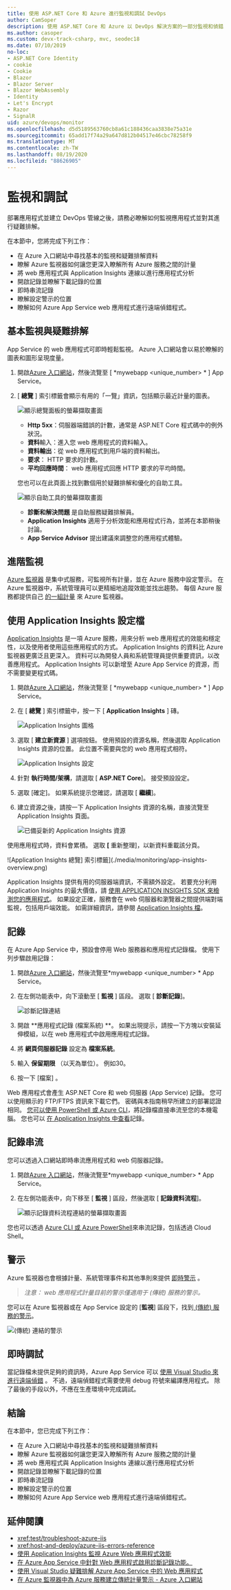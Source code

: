 ```yaml
---
title: 使用 ASP.NET Core 和 Azure 進行監視和調試 DevOps
author: CamSoper
description: 使用 ASP.NET Core 和 Azure 以 DevOps 解決方案的一部分監視和偵錯工具代碼
ms.author: casoper
ms.custom: devx-track-csharp, mvc, seodec18
ms.date: 07/10/2019
no-loc:
- ASP.NET Core Identity
- cookie
- Cookie
- Blazor
- Blazor Server
- Blazor WebAssembly
- Identity
- Let's Encrypt
- Razor
- SignalR
uid: azure/devops/monitor
ms.openlocfilehash: d5d5189563760cb8a61c188436caa3838e75a31e
ms.sourcegitcommit: 65add17f74a29a647d812b04517e46cbc78258f9
ms.translationtype: MT
ms.contentlocale: zh-TW
ms.lasthandoff: 08/19/2020
ms.locfileid: "88626905"
---
```

# <a name="monitor-and-debug"></a>監視和調試

部署應用程式並建立 DevOps 管線之後，請務必瞭解如何監視應用程式並對其進行疑難排解。

在本節中，您將完成下列工作：

* 在 Azure 入口網站中尋找基本的監視和疑難排解資料
* 瞭解 Azure 監視器如何讓您更深入瞭解所有 Azure 服務之間的計量
* 將 web 應用程式與 Application Insights 連線以進行應用程式分析
* 開啟記錄並瞭解下載記錄的位置
* 即時串流記錄
* 瞭解設定警示的位置
* 瞭解如何 Azure App Service web 應用程式進行遠端偵錯程式。

## <a name="basic-monitoring-and-troubleshooting"></a>基本監視與疑難排解

App Service 的 web 應用程式可即時輕鬆監視。 Azure 入口網站會以易於瞭解的圖表和圖形呈現度量。

1. 開啟[Azure 入口網站](https://portal.azure.com)，然後流覽至 [ *mywebapp \<unique_number\> * ] App Service。

1. [ **總覽** ] 索引標籤會顯示有用的「一覽」資訊，包括顯示最近計量的圖表。

    ![顯示總覽面板的螢幕擷取畫面](./media/monitoring/overview.png)

    * **Http 5xx**：伺服器端錯誤的計數，通常是 ASP.NET Core 程式碼中的例外狀況。
    * **資料**輸入：進入您 web 應用程式的資料輸入。
    * **資料輸出**：從 web 應用程式到用戶端的資料輸出。
    * **要求**： HTTP 要求的計數。
    * **平均回應時間**： web 應用程式回應 HTTP 要求的平均時間。

    您也可以在此頁面上找到數個用於疑難排解和優化的自助工具。

    ![顯示自助工具的螢幕擷取畫面](./media/monitoring/wizards.png)

    * **診斷和解決問題** 是自助服務疑難排解員。
    * **Application Insights** 適用于分析效能和應用程式行為，並將在本節稍後討論。
    * **App Service Advisor** 提出建議來調整您的應用程式體驗。

## <a name="advanced-monitoring"></a>進階監視

[Azure 監視器](/azure/monitoring-and-diagnostics/) 是集中式服務，可監視所有計量，並在 Azure 服務中設定警示。 在 Azure 監視器中，系統管理員可以更精細地追蹤效能並找出趨勢。 每個 Azure 服務都提供自己 [的一組計量](/azure/monitoring-and-diagnostics/monitoring-supported-metrics#microsoftwebsites-excluding-functions) 來 Azure 監視器。

## <a name="profile-with-application-insights"></a>使用 Application Insights 設定檔

[Application Insights](/azure/application-insights/app-insights-overview) 是一項 Azure 服務，用來分析 web 應用程式的效能和穩定性，以及使用者使用這些應用程式的方式。 Application Insights 的資料比 Azure 監視器更廣泛且更深入。 資料可以為開發人員和系統管理員提供重要資訊，以改善應用程式。 Application Insights 可以新增至 Azure App Service 的資源，而不需要變更程式碼。

1. 開啟[Azure 入口網站](https://portal.azure.com)，然後流覽至 [ *mywebapp \<unique_number\> * ] App Service。
1. 在 [ **總覽** ] 索引標籤中，按一下 [ **Application Insights** ] 磚。

    ![Application Insights 圖格](./media/monitoring/app-insights.png)

1. 選取 [ **建立新資源** ] 選項按鈕。 使用預設的資源名稱，然後選取 Application Insights 資源的位置。 此位置不需要與您的 web 應用程式相符。

    ![Application Insights 設定](./media/monitoring/new-app-insights.png)

1. 針對 **執行時間/架構**，請選取 [ **ASP.NET Core**]。 接受預設設定。
1. 選取 [確定]。 如果系統提示您確認，請選取 [ **繼續**]。
1. 建立資源之後，請按一下 Application Insights 資源的名稱，直接流覽至 Application Insights 頁面。

    ![已備妥新的 Application Insights 資源](./media/monitoring/new-app-insights-done.png)

使用應用程式時，資料會累積。 選取 **[** 重新整理]，以新資料重載該分頁。

![Application Insights 總覽] 索引標籤](./media/monitoring/app-insights-overview.png)

Application Insights 提供有用的伺服器端資訊，不需額外設定。 若要充分利用 Application Insights 的最大價值，請 [使用 APPLICATION INSIGHTS SDK 來檢測您的應用程式](/azure/application-insights/app-insights-asp-net-core)。 如果設定正確，服務會在 web 伺服器和瀏覽器之間提供端對端監視，包括用戶端效能。 如需詳細資訊，請參閱 [Application Insights 檔](/azure/application-insights/app-insights-overview)。

## <a name="logging"></a>記錄

在 Azure App Service 中，預設會停用 Web 服務器和應用程式記錄檔。 使用下列步驟啟用記錄：

1. 開啟[Azure 入口網站](https://portal.azure.com)，然後流覽至*mywebapp \<unique_number\> * App Service。
1. 在左側功能表中，向下滾動至 [ **監視** ] 區段。 選取 [ **診斷記錄**]。

    ![診斷記錄連結](./media/monitoring/logging.png)

1. 開啟 **應用程式記錄 (檔案系統) **。 如果出現提示，請按一下方塊以安裝延伸模組，以在 web 應用程式中啟用應用程式記錄。
1. 將 **網頁伺服器記錄** 設定為 **檔案系統**。
1. 輸入 **保留期限** （以天為單位）。 例如30。
1. 按一下 [檔案] 。

Web 應用程式會產生 ASP.NET Core 和 web 伺服器 (App Service) 記錄。 您可以使用顯示的 FTP/FTPS 資訊來下載它們。 密碼與本指南稍早所建立的部署認證相同。 [您可以使用 PowerShell 或 Azure CLI](/azure/app-service/web-sites-enable-diagnostic-log#download)，將記錄檔直接串流至您的本機電腦。 您也可以 [在 Application Insights 中查看](/azure/app-service/web-sites-enable-diagnostic-log#how-to-view-logs-in-application-insights)記錄。

## <a name="log-streaming"></a>記錄串流

您可以透過入口網站即時串流應用程式和 web 伺服器記錄。

1. 開啟[Azure 入口網站](https://portal.azure.com)，然後流覽至*mywebapp \<unique_number\> * App Service。
1. 在左側功能表中，向下移至 [ **監視** ] 區段，然後選取 [ **記錄資料流程**]。

    ![顯示記錄資料流程連結的螢幕擷取畫面](./media/monitoring/log-stream.png)

您也可以透過 [Azure CLI 或 Azure PowerShell](/azure/app-service/web-sites-enable-diagnostic-log#streamlogs)來串流記錄，包括透過 Cloud Shell。

## <a name="alerts"></a>警示

Azure 監視器也會根據計量、系統管理事件和其他準則來提供 [即時警示](/azure/monitoring-and-diagnostics/insights-alerts-portal) 。

> *注意： web 應用程式計量目前的警示僅適用于 (傳統) 服務的警示。*

您可以在 Azure 監視器或在 App Service 設定的 [**監視**] 區段下，找到[ (傳統) 服務的警示](/azure/monitoring-and-diagnostics/monitor-quick-resource-metric-alert-portal)。

![ (傳統) 連結的警示](./media/monitoring/alerts.png)

## <a name="live-debugging"></a>即時調試

當記錄檔未提供足夠的資訊時，Azure App Service 可以 [使用 Visual Studio 來進行遠端偵錯](/azure/app-service/web-sites-dotnet-troubleshoot-visual-studio#remotedebug) 。 不過，遠端偵錯程式需要使用 debug 符號來編譯應用程式。 除了最後的手段以外，不應在生產環境中完成調試。

## <a name="conclusion"></a>結論

在本節中，您已完成下列工作：

* 在 Azure 入口網站中尋找基本的監視和疑難排解資料
* 瞭解 Azure 監視器如何讓您更深入瞭解所有 Azure 服務之間的計量
* 將 web 應用程式與 Application Insights 連線以進行應用程式分析
* 開啟記錄並瞭解下載記錄的位置
* 即時串流記錄
* 瞭解設定警示的位置
* 瞭解如何 Azure App Service web 應用程式進行遠端偵錯程式。

## <a name="additional-reading"></a>延伸閱讀

* <xref:test/troubleshoot-azure-iis>
* <xref:host-and-deploy/azure-iis-errors-reference>
* [使用 Application Insights 監視 Azure Web 應用程式效能](/azure/application-insights/app-insights-azure-web-apps)
* [在 Azure App Service 中針對 Web 應用程式啟用診斷記錄功能。](/azure/app-service/web-sites-enable-diagnostic-log)
* [使用 Visual Studio 疑難排解 Azure App Service 中的 Web 應用程式](/azure/app-service/web-sites-dotnet-troubleshoot-visual-studio)
* [在 Azure 監視器中為 Azure 服務建立傳統計量警示 - Azure 入口網站](/azure/monitoring-and-diagnostics/insights-alerts-portal)

